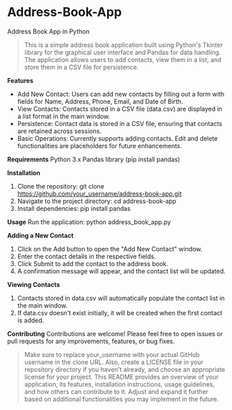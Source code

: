 # Address-Book-App
Address Book App in Python

>This is a simple address book application built using Python's Tkinter library for the graphical user interface and Pandas for data handling. The application allows users to add contacts, view them in a list, and store them in a CSV file for persistence.

**Features**
* Add New Contact: Users can add new contacts by filling out a form with fields for Name, Address, Phone, Email, and Date of Birth.
* View Contacts: Contacts stored in a CSV file (data.csv) are displayed in a list format in the main window.
* Persistence: Contact data is stored in a CSV file, ensuring that contacts are retained across sessions.
* Basic Operations: Currently supports adding contacts. Edit and delete functionalities are placeholders for future enhancements.

**Requirements**
Python 3.x
Pandas library (pip install pandas)

**Installation**
1. Clone the repository:
git clone https://github.com/your_username/address-book-app.git
2. Navigate to the project directory:
cd address-book-app
3. Install dependencies:
pip install pandas

**Usage**
Run the application:
python address_book_app.py

**Adding a New Contact**
1. Click on the Add button to open the "Add New Contact" window.
2. Enter the contact details in the respective fields.
3. Click Submit to add the contact to the address book.
4. A confirmation message will appear, and the contact list will be updated.

**Viewing Contacts**
1. Contacts stored in data.csv will automatically populate the contact list in the main window.
2. If data.csv doesn't exist initially, it will be created when the first contact is added.

**Contributing**
Contributions are welcome! Please feel free to open issues or pull requests for any improvements, features, or bug fixes.

>Make sure to replace your_username with your actual GitHub username in the clone URL. Also, create a LICENSE file in your repository directory if you haven't already, and choose an appropriate license for your project.
>This README provides an overview of your application, its features, installation instructions, usage guidelines, and how others can contribute to it. Adjust and expand it further based on additional functionalities you may implement in the future.